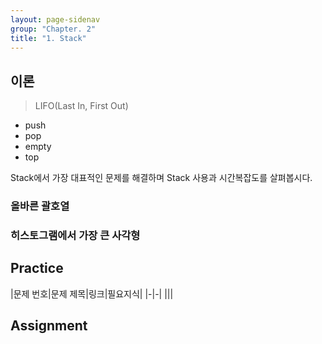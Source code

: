 ```yaml
---
layout: page-sidenav
group: "Chapter. 2"
title: "1. Stack"
---
```


## 이론

> LIFO(Last In, First Out)

- push
- pop
- empty
- top 

Stack에서 가장 대표적인 문제를 해결하며 Stack 사용과 시간복잡도를 살펴봅시다.

### 올바른 괄호열

### 히스토그램에서 가장 큰 사각형

## Practice

|문제 번호|문제 제목|링크|필요지식|
|-|-|
|||

## Assignment